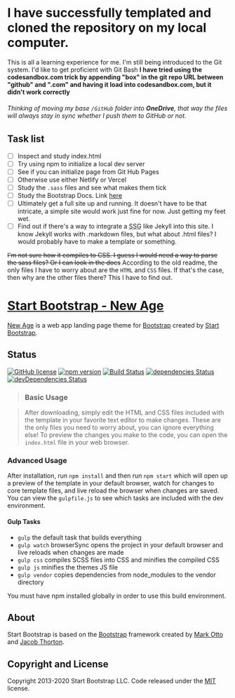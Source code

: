 # I have successfully templated and cloned the repository on my local computer.
This is all a learning experience for me.  I'm still being introduced to the Git system.  I'd like to get proficient with Git Bash
**I have tried using the codesandbox.com trick by appending "box" in the git repo URL between "github" and ".com" and having it load into codesandbox.com, but it didn't work correctly**

###### Thinking of moving my base `/GitHub` folder into **OneDrive**, that way the files will always stay in sync whether I push them to GitHub or not.



## Task list
- [ ] Inspect and study index.html
- [ ] Try using npm to initialize a local dev server
- [ ] See if you can initialize page from Git Hub Pages
- [ ] Otherwise use either Netlify or Vercel
- [ ] Study the `.sass` files and see what makes them tick
- [ ] Study the Bootstrap Docs.  Link [here](https://getbootstrap.com/docs/4.5/layout/overview/)
- [ ] Ultimately get a full site up and running.  It doesn't have to be that intricate, a simple site would work just fine for now.  Just getting my feet wet.
- [ ] Find out if there's a way to integrate a <abbr title="Static Site Generator">SSG</abbr> like Jekyll into this site.  I know Jekyll works with .markdown files, but what about .html files?  I would probably have to make a template or something.

<s>I'm not sure how it compiles to CSS.  I guess I would need a way to parse the sass files?  Or I can look in the docs</s>  According to the old readme, the only files I have to worry about are the `HTML` and `CSS` files.  If that's the case, then why are the other files there?  This I have to find out.


# [Start Bootstrap - New Age](https://startbootstrap.com/themes/new-age/)

[New Age](https://startbootstrap.com/themes/new-age/) is a web app landing page theme for [Bootstrap](https://getbootstrap.com/) created by [Start Bootstrap](https://startbootstrap.com/).


## Status

[![GitHub license](https://img.shields.io/badge/license-MIT-blue.svg)](https://raw.githubusercontent.com/StartBootstrap/startbootstrap-new-age/master/LICENSE)
[![npm version](https://img.shields.io/npm/v/startbootstrap-new-age.svg)](https://www.npmjs.com/package/startbootstrap-new-age)
[![Build Status](https://travis-ci.org/StartBootstrap/startbootstrap-new-age.svg?branch=master)](https://travis-ci.org/StartBootstrap/startbootstrap-new-age)
[![dependencies Status](https://david-dm.org/StartBootstrap/startbootstrap-new-age/status.svg)](https://david-dm.org/StartBootstrap/startbootstrap-new-age)
[![devDependencies Status](https://david-dm.org/StartBootstrap/startbootstrap-new-age/dev-status.svg)](https://david-dm.org/StartBootstrap/startbootstrap-new-age?type=dev)


>### Basic Usage

>After downloading, simply edit the HTML and CSS files included with the template in your favorite text editor to make changes. These are the only files you need to worry about, you can ignore everything else! To preview the changes you make to the code, you can open the `index.html` file in your web browser.

### Advanced Usage

After installation, run `npm install` and then run `npm start` which will open up a preview of the template in your default browser, watch for changes to core template files, and live reload the browser when changes are saved. You can view the `gulpfile.js` to see which tasks are included with the dev environment.

#### Gulp Tasks

* `gulp` the default task that builds everything
* `gulp watch` browserSync opens the project in your default browser and live reloads when changes are made
* `gulp css` compiles SCSS files into CSS and minifies the compiled CSS
* `gulp js` minifies the themes JS file
* `gulp vendor` copies dependencies from node_modules to the vendor directory

You must have npm installed globally in order to use this build environment.


## About

Start Bootstrap is based on the [Bootstrap](https://getbootstrap.com/) framework created by [Mark Otto](https://twitter.com/mdo) and [Jacob Thorton](https://twitter.com/fat).

## Copyright and License

Copyright 2013-2020 Start Bootstrap LLC. Code released under the [MIT](https://github.com/StartBootstrap/startbootstrap-new-age/blob/gh-pages/LICENSE) license.
